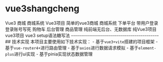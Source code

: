 # vue3shangcheng
Vue3 商城 商城系统 Vue3项目 简单的vue3商城 商城系统 下单平台 带用户登录 登录账号写死 购物车 后台管理 商品管理 纯前端无后台、无数据库 纯Vue3项目 vue3项目 vue3 setup语法糖写法 -------------------------------------------- ## 技术实现 本项目主要使用如下技术实现： - 基于`vue3+vite`搭建的项目框架 - 基于`vue-router4+`进行路由管理 - 基于`axios`进行数据请求模拟 - 基于`element-plus`进行ui实现 - 基于pinia实现状态数据管理
